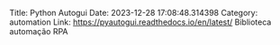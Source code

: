 Title: Python Autogui
Date: 2023-12-28 17:08:48.314398
Category: automation
Link: https://pyautogui.readthedocs.io/en/latest/
Biblioteca automação RPA
